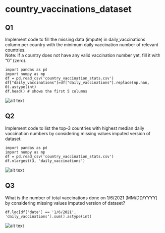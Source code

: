 # country_vaccinations_dataset

## Q1
Implement code to fill the missing data (impute) in daily_vaccinations column per country with the minimum daily vaccination number of relevant countries.  
Note: If a country does not have any valid vaccination number yet, fill it with “0” (zero).

```
import pandas as pd
import numpy as np
df = pd.read_csv('country_vaccination_stats.csv')
df["daily_vaccinations"]=df["daily_vaccinations"].replace(np.nan, 0).astype(int)
df.head() # shows the first 5 columns
```
![alt text](https://i.ibb.co/9p9d1qb/1.png)

## Q2
Implement code to list the top-3 countries with highest median daily vaccination numbers by considering missing values imputed version of dataset.

```
import pandas as pd
import numpy as np
df = pd.read_csv('country_vaccination_stats.csv')
df.nlargest(3, 'daily_vaccinations')
```
![alt text](https://i.ibb.co/5jvHcGX/2.png)

## Q3
What is the number of total vaccinations done on 1/6/2021 (MM/DD/YYYY) by considering missing values imputed version of dataset?

```
df.loc[df['date'] == '1/6/2021', 'daily_vaccinations'].sum().astype(int)

```
![alt text](https://i.ibb.co/sbqRvkB/3.png)
